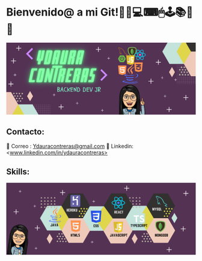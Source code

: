 # Bienvenido@ a mi Git!🧠📱💻⌨🖱🕹📚🔗📎

![Alt text](img/portfolio.png?raw=true "Title")

## Contacto:

📧 Correo : Ydauracontreras@gmail.com
💼 Linkedin: <www.linkedin.com/in/ydauracontreras>

## Skills:

![B](img/skill.png?raw=true "Title")

<!--
**Ydauracontreras/Ydauracontreras** is a ✨ _special_ ✨ repository because its `README.md` (this file) appears on your GitHub profile.

Here are some ideas to get you started:

- 🔭 I’m currently working on ...
- 🌱 I’m currently learning ...
- 👯 I’m looking to collaborate on ...
- 🤔 I’m looking for help with ...
- 💬 Ask me about ...
- 📫 How to reach me: ...
- 😄 Pronouns: ...
- ⚡ Fun fact: ...
-->
